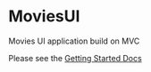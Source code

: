 # MoviesUI
Movies UI application build on MVC

Please see the [Getting Started Docs](./docs/index.md)
